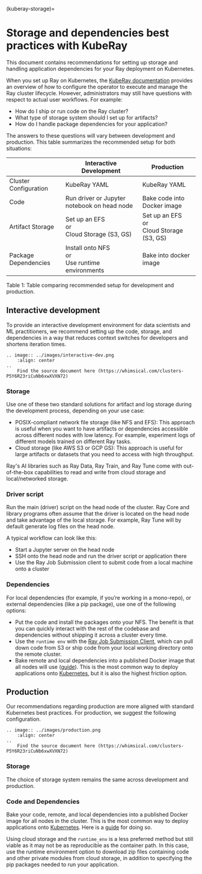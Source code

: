 (kuberay-storage)=

# Storage and dependencies best practices with KubeRay

This document contains recommendations for setting up storage and handling application dependencies for your Ray deployment on Kubernetes.

When you set up Ray on Kubernetes, the [KubeRay documentation](kuberay-quickstart) provides an overview of how to configure the operator to execute and manage the Ray cluster lifecycle.
However, administrators may still have questions with respect to actual user workflows. For example:

* How do I ship or run code on the Ray cluster?
* What type of storage system should I set up for artifacts?
* How do I handle package dependencies for your application?

The answers to these questions will vary between development and production. This table summarizes the recommended setup for both situations:

|   | Interactive Development  | Production  |
|---|---|---|
| Cluster Configuration  | KubeRay YAML  | KubeRay YAML  |
| Code | Run driver or Jupyter notebook on head node | Bake code into Docker image  |
| Artifact Storage | Set up an EFS <br /> or <br /> Cloud Storage (S3, GS) | Set up an EFS <br /> or <br /> Cloud Storage (S3, GS)  |
| Package Dependencies | Install onto NFS <br /> or <br /> Use runtime environments | Bake into docker image  |

Table 1: Table comparing recommended setup for development and production.

## Interactive development

To provide an interactive development environment for data scientists and ML practitioners, we recommend setting up the code, storage, and dependencies in a way that reduces context switches for developers and shortens iteration times.

```{eval-rst}
.. image:: ../images/interactive-dev.png
    :align: center
..
    Find the source document here (https://whimsical.com/clusters-P5Y6R23riCuNb6xwXVXN72)
```

### Storage

Use one of these two standard solutions for artifact and log storage during the development process, depending on your use case:

* POSIX-compliant network file storage (like NFS and EFS): This approach is useful when you want to have artifacts or dependencies accessible across different nodes with low latency. For example, experiment logs of different models trained on different Ray tasks.
* Cloud storage (like AWS S3 or GCP GS): This approach is useful for large artifacts or datasets that you need to access with high throughput.

Ray's AI libraries such as Ray Data, Ray Train, and Ray Tune come with out-of-the-box capabilities to read and write from cloud storage and local/networked storage.
### Driver script

Run the main (driver) script on the head node of the cluster. Ray Core and library programs often assume that the driver is located on the head node and take advantage of the local storage. For example, Ray Tune will by default generate log files on the head node.

A typical workflow can look like this:

* Start a Jupyter server on the head node
* SSH onto the head node and run the driver script or application there
* Use the Ray Job Submission client to submit code from a local machine onto a cluster

### Dependencies

For local dependencies (for example, if you’re working in a mono-repo), or external dependencies (like a pip package), use one of the following options:

* Put the code and install the packages onto your NFS. The benefit is that you can quickly interact with the rest of the codebase and dependencies without shipping it across a cluster every time.
* Use the `runtime env` with the [Ray Job Submission Client](ray.job_submission.JobSubmissionClient), which can pull down code from S3 or ship code from your local working directory onto the remote cluster.
* Bake remote and local dependencies into a published Docker image that all nodes will use ([guide](serve-custom-docker-images)). This is the most common way to deploy applications onto [Kubernetes](https://kube.academy/courses/building-applications-for-kubernetes), but it is also the highest friction option.

## Production

Our recommendations regarding production are more aligned with standard Kubernetes best practices. For production, we suggest the following configuration.


```{eval-rst}
.. image:: ../images/production.png
    :align: center
..
    Find the source document here (https://whimsical.com/clusters-P5Y6R23riCuNb6xwXVXN72)
```


### Storage

The choice of storage system remains the same across development and production.

### Code and Dependencies

Bake your code, remote, and local dependencies into a published Docker image for all nodes in the cluster. This is the most common way to deploy applications onto [Kubernetes](https://kube.academy/courses/building-applications-for-kubernetes). Here is a [guide](serve-custom-docker-images) for doing so.

Using cloud storage and the `runtime_env` is a less preferred method but still viable as it may not be as reproducible as the container path. In this case, use the runtime environment option to download zip files containing code and other private modules from cloud storage, in addition to specifying the pip packages needed to run your application.
